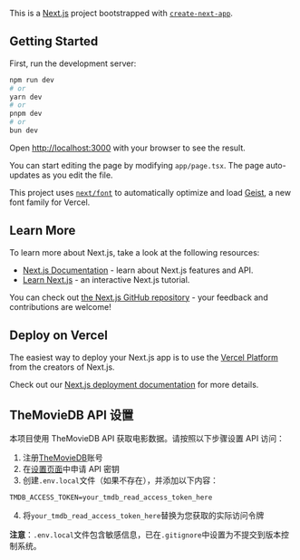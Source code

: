 This is a [Next.js](https://nextjs.org) project bootstrapped with [`create-next-app`](https://nextjs.org/docs/app/api-reference/cli/create-next-app).

## Getting Started

First, run the development server:

```bash
npm run dev
# or
yarn dev
# or
pnpm dev
# or
bun dev
```

Open [http://localhost:3000](http://localhost:3000) with your browser to see the result.

You can start editing the page by modifying `app/page.tsx`. The page auto-updates as you edit the file.

This project uses [`next/font`](https://nextjs.org/docs/app/building-your-application/optimizing/fonts) to automatically optimize and load [Geist](https://vercel.com/font), a new font family for Vercel.

## Learn More

To learn more about Next.js, take a look at the following resources:

- [Next.js Documentation](https://nextjs.org/docs) - learn about Next.js features and API.
- [Learn Next.js](https://nextjs.org/learn) - an interactive Next.js tutorial.

You can check out [the Next.js GitHub repository](https://github.com/vercel/next.js) - your feedback and contributions are welcome!

## Deploy on Vercel

The easiest way to deploy your Next.js app is to use the [Vercel Platform](https://vercel.com/new?utm_medium=default-template&filter=next.js&utm_source=create-next-app&utm_campaign=create-next-app-readme) from the creators of Next.js.

Check out our [Next.js deployment documentation](https://nextjs.org/docs/app/building-your-application/deploying) for more details.

## TheMovieDB API 设置

本项目使用 TheMovieDB API 获取电影数据。请按照以下步骤设置 API 访问：

1. 注册[TheMovieDB](https://www.themoviedb.org)账号
2. 在[设置页面](https://www.themoviedb.org/settings/api)中申请 API 密钥
3. 创建`.env.local`文件（如果不存在），并添加以下内容：

```
TMDB_ACCESS_TOKEN=your_tmdb_read_access_token_here
```

4. 将`your_tmdb_read_access_token_here`替换为您获取的实际访问令牌

**注意**：`.env.local`文件包含敏感信息，已在`.gitignore`中设置为不提交到版本控制系统。
